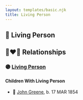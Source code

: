 ```yaml
---
layout: templates/basic.njk
title: Living Person
---
```

## 🔵 Living Person


## 👩‍❤️‍👨 Relationships

### 🟣 [Living Person](/people/9/95328054)

#### Children With Living Person
* 🔵 [John Greene](/people/7/71088434), b. 17 MAR 1854